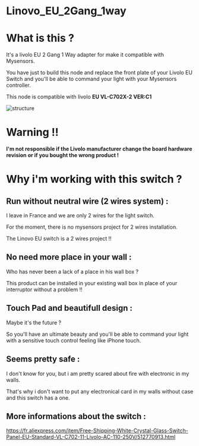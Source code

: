 # Linovo_EU_2Gang_1way

# What is this ?

It's a livolo EU 2 Gang 1 Way adapter for make it compatible with Mysensors.

You have just to build this node and replace the front plate of your Livolo EU Switch and you'll be able to command your light with your Mysensors controller.

This node is compatible with livolo **EU VL-C702X-2 VER:C1**

![structure](https://cloud.githubusercontent.com/assets/11009185/24589920/2fdb6466-17e3-11e7-9066-1d2a50708677.jpg)



# Warning !!

**I'm not responsible if the Livolo manufacturer change the board hardware revision or if you bought the wrong product !**

# Why i'm working with this switch ?

## Run without neutral wire (2 wires system) :

I leave in France and we are only 2 wires for the light switch. 

For the moment, there is no mysensors project for 2 wires installation.

The Linovo EU switch is a 2 wires project !!


## No need more place in your wall :

Who has never been a lack of a place in his wall box ?

This product can be installed in your existing wall box in place of your interruptor without a problem !!

## Touch Pad and beautifull design :

Maybe it's the future ? 

So you'll have an ultimate beauty and you'll be able to command your light with a sensitive touch control feeling like iPhone touch.

## Seems pretty  safe :

I don't know for you, but i am pretty scared about fire with electronic in my walls. 

That's why i don't want to put any electronical card in my walls without case and this switch has a one.

## More informations about the switch :

https://fr.aliexpress.com/item/Free-Shipping-White-Crystal-Glass-Switch-Panel-EU-Standard-VL-C702-11-Livolo-AC-110-250V/512770913.html

